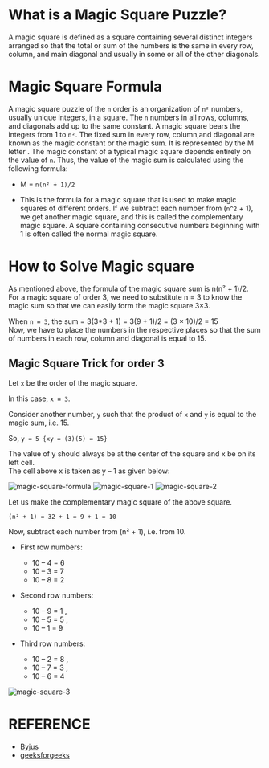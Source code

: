# What is a Magic Square Puzzle?

A magic square is defined as a square containing several distinct integers arranged so that the total or sum of the numbers is the same in every row, column, and main diagonal and usually in some or all of the other diagonals.

# Magic Square Formula

A magic square puzzle of the `n` order is an organization of `n²` numbers, usually unique integers, in a square. The `n` numbers in all rows, columns, and diagonals add up to the same constant. A magic square bears the integers from 1 to `n²`. The fixed sum in every row, column,and diagonal are known as the magic constant or the magic sum. It is represented by the M letter . The magic constant of a typical magic square depends entirely on the value of `n`. Thus, the value of the magic sum is calculated using the following formula:

- M = `n(n² + 1)/2`

- This is the formula for a magic square that is used to make magic squares of different orders. If we subtract each number from (`n^2` + 1), we get another magic square, and this is called the complementary magic square. A square containing consecutive numbers beginning with 1 is often called the normal magic square.

# How to Solve Magic square

As mentioned above, the formula of the magic square sum is n(n² + 1)/2.\
For a magic square of order 3, we need to substitute n = 3 to know the magic sum so that we can easily form the magic square 3×3.

When `n = 3`, the sum = 3(3*3 + 1) = 3(9 + 1)/2 = (3 × 10)/2 = 15\
Now, we have to place the numbers in the respective places so that the sum of numbers in each row, column and diagonal is equal to 15.

## Magic Square Trick for order 3

Let `x` be the order of the magic square.

In this case, `x = 3`.

Consider another number, `y` such that the product of `x` and `y` is equal to the magic sum, i.e. 15.

So, `y = 5 {xy = (3)(5) = 15}`

The value of y should always be at the center of the square and x be on its left cell.\
The cell above x is taken as y – 1 as given below:

![magic-square-formula](https://user-images.githubusercontent.com/106215707/192823452-3eea7074-c8f0-4b30-9e83-ef7fb6641a01.png)
![magic-square-1](https://user-images.githubusercontent.com/106215707/192823521-c992c61b-055a-4af8-b697-71fb0ed22566.png)
![magic-square-2](https://user-images.githubusercontent.com/106215707/192823583-8a375043-21d7-4a74-b2d8-119a6ca727eb.png)


Let us make the complementary magic square of the above square.

`(n² + 1) = 32 + 1 = 9 + 1 = 10`

Now, subtract each number from (n² + 1), i.e. from 10.

- First row numbers:
  - 10 – 4 = 6 
  - 10 – 3 = 7 
  - 10 – 8 = 2

- Second row numbers:
  - 10 – 9 = 1 , 
  - 10 – 5 = 5 , 
  - 10 – 1 = 9

- Third row numbers:
  - 10 – 2 = 8 , 
  - 10 – 7 = 3 , 
  - 10 – 6 = 4


![magic-square-3](https://user-images.githubusercontent.com/106215707/192823650-21655cfe-0b8f-4bcb-b7d0-76280770c615.png)



# REFERENCE 
- [Byjus](https://byjus.com/maths/magic-square/)
- [geeksforgeeks](https://www.geeksforgeeks.org/magic-square/)
